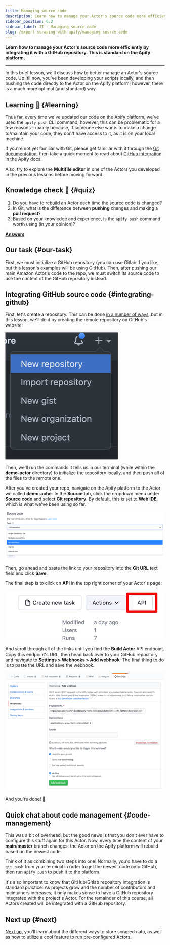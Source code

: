 ```yaml
---
title: Managing source code
description: Learn how to manage your Actor's source code more efficiently by integrating it with a GitHub repository. This is standard on the Apify platform.
sidebar_position: 6.2
sidebar_label: II - Managing source code
slug: /expert-scraping-with-apify/managing-source-code
---
```


**Learn how to manage your Actor's source code more efficiently by integrating it with a GitHub repository. This is standard on the Apify platform.**

---

In this brief lesson, we'll discuss how to better manage an Actor's source code. Up 'til now, you've been developing your scripts locally, and then pushing the code directly to the Actor on the Apify platform; however, there is a much more optimal (and standard) way.

## Learning 🧠 {#learning}

Thus far, every time we've updated our code on the Apify platform, we've used the `apify push` CLI command; however, this can be problematic for a few reasons - mainly because, if someone else wants to make a change to/maintain your code, they don't have access to it, as it is on your local machine.

If you're not yet familiar with Git, please get familiar with it through the [Git documentation](https://git-scm.com/docs), then take a quick moment to read about [GitHub integration](/platform/integrations/github) in the Apify docs.

Also, try to explore the **Multifile editor** in one of the Actors you developed in the previous lessons before moving forward.

## Knowledge check 📝 {#quiz}

1. Do you have to rebuild an Actor each time the source code is changed?
2. In Git, what is the difference between **pushing** changes and making a **pull request**?
3. Based on your knowledge and experience, is the `apify push` command worth using (in your opinion)?

[**Answers**](./solutions/managing_source.md)

## Our task {#our-task}

First, we must initialize a GitHub repository (you can use Gitlab if you like, but this lesson's examples will be using GitHub). Then, after pushing our main Amazon Actor's code to the repo, we must switch its source code to use the content of the GitHub repository instead.

## Integrating GitHub source code {#integrating-github}

First, let's create a repository. This can be done [in a number of ways](https://kbroman.org/github_tutorial/pages/init.html), but in this lesson, we'll do it by creating the remote repository on GitHub's website:

![Create a new GitHub repo](./images/github-new-repo.png)

Then, we'll run the commands it tells us in our terminal (while within the **demo-actor** directory) to initialize the repository locally, and then push all of the files to the remote one.

After you've created your repo, navigate on the Apify platform to the Actor we called **demo-actor**. In the **Source** tab, click the dropdown menu under **Source code** and select **Git repository**. By default, this is set to **Web IDE**, which is what we've been using so far.

![Select source code location](./images/select-source-location.png)

Then, go ahead and paste the link to your repository into the **Git URL** text field and click **Save**.

The final step is to click on **API** in the top right corner of your Actor's page:

![API button](./images/api-button.jpg)

And scroll through all of the links until you find the **Build Actor** API endpoint. Copy this endpoint's URL, then head back over to your GitHub repository and navigate to **Settings > Webhooks > Add webhook**. The final thing to do is to paste the URL and save the webhook.

![Adding a webhook to your GitHub repo](../../../platform/actors/development/deployment/images/ci-github-integration.png)

And you're done! 🎉

## Quick chat about code management {#code-management}

This was a bit of overhead, but the good news is that you don't ever have to configure this stuff again for this Actor. Now, every time the content of your **main**/**master** branch changes, the Actor on the Apify platform will rebuild based on the newest code.

Think of it as combining two steps into one! Normally, you'd have to do a `git push` from your terminal in order to get the newest code onto GitHub, then run `apify push` to push it to the platform.

It's also important to know that GitHub/Gitlab repository integration is standard practice. As projects grow and the number of contributors and maintainers increases, it only makes sense to have a GitHub repository integrated with the project's Actor. For the remainder of this course, all Actors created will be integrated with a GitHub repository.

## Next up {#next}

[Next up](./tasks_and_storage.md), you'll learn about the different ways to store scraped data, as well as how to utilize a cool feature to run pre-configured Actors.
